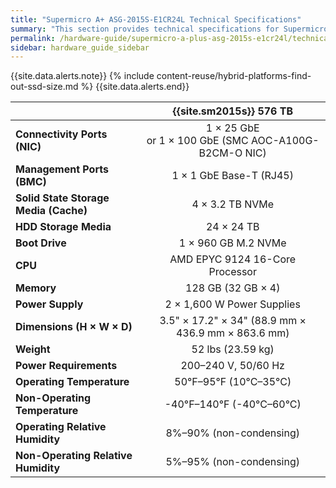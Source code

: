```yaml
---
title: "Supermicro A+ ASG-2015S-E1CR24L Technical Specifications"
summary: "This section provides technical specifications for Supermicro 2015S node types."
permalink: /hardware-guide/supermicro-a-plus-asg-2015s-e1cr24l/technical-specifications.html
sidebar: hardware_guide_sidebar
---
```


{{site.data.alerts.note}}
{% include content-reuse/hybrid-platforms-find-out-ssd-size.md %}
{{site.data.alerts.end}}

<table cellspacing="0" cellpadding="0">
  <thead>
    <tr>
      <th></th>
      <th style="text-align: center;"><strong>{{site.sm2015s}} 576 TB</strong></th>
    </tr>
  </thead>
  <tbody>
    <tr>
      <td><strong>Connectivity Ports (NIC)</strong></td>
      <td style="text-align: center;">1 &#215; 25 GbE <br>or 1 &#215; 100 GbE (SMC AOC-A100G-B2CM-O NIC)</td>
    </tr>
    <tr>
      <td><strong>Management Ports (BMC)</strong></td>
      <td style="text-align: center;">1 &#215; 1 GbE Base-T (RJ45)</td>
    </tr>
    <tr>
      <td><strong>Solid State Storage Media (Cache)</strong></td>
      <td style="text-align: center;">4 &#215; 3.2 TB NVMe</td>
    </tr>
    <tr>
      <td><strong>HDD Storage Media</strong></td>
      <td style="text-align: center;">24 &#215; 24 TB</td>
    </tr>    
    <tr>
      <td><strong>Boot Drive</strong></td>
      <td style="text-align: center;">1 &#215; 960 GB M.2 NVMe</td>
    </tr>
    <tr>
      <td><strong>CPU</strong></td>
      <td style="text-align: center;">AMD EPYC 9124 16-Core Processor</td>
    </tr>
    <tr>
      <td><strong>Memory</strong></td>
      <td style="text-align: center;">128 GB (32 GB &#215; 4)</td>
    </tr>
    <tr>
      <td><strong>Power Supply</strong></td>
      <td style="text-align: center;">2 &#215; 1,600 W Power Supplies</td>
    </tr>
    <tr>
      <td><strong>Dimensions (H &#215; W &#215; D)</strong></td>
      <td style="text-align: center;">3.5" &#215; 17.2" &#215; 34" (88.9 mm &#215; 436.9 mm &#215; 863.6 mm)</td>
    </tr>
    <tr>
      <td><strong>Weight</strong></td>
      <td style="text-align: center;">52 lbs (23.59 kg)</td>
    </tr>      
    <tr>
      <td><strong>Power Requirements</strong></td>
      <td style="text-align: center;">200&ndash;240 V, 50/60 Hz</td>
    </tr>
    <tr>
      <td><strong>Operating Temperature</strong></td>
      <td style="text-align: center;">50&deg;F&ndash;95&deg;F (10&deg;C&ndash;35&deg;C)</td>
    </tr>
    <tr>
      <td><strong>Non-Operating Temperature</strong></td>
      <td style="text-align: center;">-40&deg;F&ndash;140&deg;F (-40&deg;C&ndash;60&deg;C)</td>
    </tr>
    <tr>
      <td><strong>Operating Relative Humidity</strong></td>
      <td style="text-align: center;">8%&ndash;90% (non-condensing)</td>
    </tr>
    <tr>
      <td><div><strong>Non-Operating Relative Humidity</strong></div></td>
      <td style="text-align: center;">5%&ndash;95% (non-condensing)</td>
    </tr>
  </tbody>
</table>
